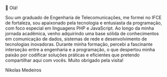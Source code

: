 👋 Olá!

Sou um graduado de Engenharia de Telecomunicações, me formei no IFCE de fortaleza, sou apaixonado pela tecnologia e entusiasta da programação, com foco especial em linguagens PHP e JavaScript.
Ao longo da minha jornada acadêmica, venho adquirindo uma base sólida de conhecimentos em comunicação de dados, sistemas de rede e desenvolvimento de tecnologias inovadoras.
Durante minha formação, percebi a fascinante interseção entre a engenharia e a programação, o que despertou minha paixão por codificar soluções práticas e eficientes que pretendo compartilhar aqui com vocês.
Muito obrigado pela visita!

Nikolas Medeiros
